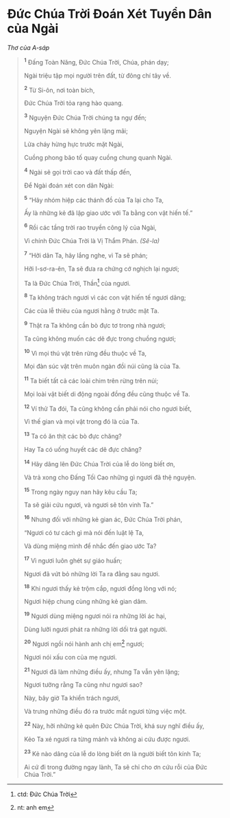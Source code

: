 # Ðức Chúa Trời Ðoán Xét Tuyển Dân của Ngài

_Thơ của A-sáp_

> <sup><b>1</b></sup> Ðấng Toàn Năng, Ðức Chúa Trời, Chúa, phán dạy;
>
> Ngài triệu tập mọi người trên đất, từ đông chí tây về.
>
> <sup><b>2</b></sup> Từ Si-ôn, nơi toàn bích,
>
> Ðức Chúa Trời tỏa rạng hào quang.
>
> <sup><b>3</b></sup> Nguyện Ðức Chúa Trời chúng ta ngự đến;
>
> Nguyện Ngài sẽ không yên lặng mãi;
>
> Lửa cháy hừng hực trước mặt Ngài,
>
> Cuồng phong bão tố quay cuồng chung quanh Ngài.
>
> <sup><b>4</b></sup> Ngài sẽ gọi trời cao và đất thấp đến,
>
> Ðể Ngài đoán xét con dân Ngài:
>
> <sup><b>5</b></sup> “Hãy nhóm hiệp các thánh đồ của Ta lại cho Ta,
>
> Ấy là những kẻ đã lập giao ước với Ta bằng con vật hiến tế.”
>
> <sup><b>6</b></sup> Rồi các tầng trời rao truyền công lý của Ngài,
>
> Vì chính Ðức Chúa Trời là Vị Thẩm Phán. _(Sê-la)_
>
> <sup><b>7</b></sup> “Hỡi dân Ta, hãy lắng nghe, vì Ta sẽ phán;
>
> Hỡi I-sơ-ra-ên, Ta sẽ đưa ra chứng cớ nghịch lại ngươi;
>
> Ta là Ðức Chúa Trời, Thần[^1-bb7c2bed-1b5b-4c0a-8a72-edb8aa198449] của ngươi.
>
> <sup><b>8</b></sup> Ta không trách ngươi vì các con vật hiến tế ngươi dâng;
>
> Các của lễ thiêu của ngươi hằng ở trước mặt Ta.
>
> <sup><b>9</b></sup> Thật ra Ta không cần bò đực tơ trong nhà ngươi;
>
> Ta cũng không muốn các dê đực trong chuồng ngươi;
>
> <sup><b>10</b></sup> Vì mọi thú vật trên rừng đều thuộc về Ta,
>
> Mọi đàn súc vật trên muôn ngàn đồi núi cũng là của Ta.
>
> <sup><b>11</b></sup> Ta biết tất cả các loài chim trên rừng trên núi;
>
> Mọi loài vật biết di động ngoài đồng đều cũng thuộc về Ta.
>
> <sup><b>12</b></sup> Ví thử Ta đói, Ta cũng không cần phải nói cho ngươi biết,
>
> Vì thế gian và mọi vật trong đó là của Ta.
>
> <sup><b>13</b></sup> Ta có ăn thịt các bò đực chăng?
>
> Hay Ta có uống huyết các dê đực chăng?
>
> <sup><b>14</b></sup> Hãy dâng lên Ðức Chúa Trời của lễ do lòng biết ơn,
>
> Và trả xong cho Ðấng Tối Cao những gì ngươi đã thệ nguyện.
>
> <sup><b>15</b></sup> Trong ngày nguy nan hãy kêu cầu Ta;
>
> Ta sẽ giải cứu ngươi, và ngươi sẽ tôn vinh Ta.”
>
> <sup><b>16</b></sup> Nhưng đối với những kẻ gian ác, Ðức Chúa Trời phán,
>
> “Ngươi có tư cách gì mà nói đến luật lệ Ta,
>
> Và dùng miệng mình để nhắc đến giao ước Ta?
>
> <sup><b>17</b></sup> Vì ngươi luôn ghét sự giáo huấn;
>
> Ngươi đã vứt bỏ những lời Ta ra đằng sau ngươi.
>
> <sup><b>18</b></sup> Khi ngươi thấy kẻ trộm cắp, ngươi đồng lòng với nó;
>
> Ngươi hiệp chung cùng những kẻ gian dâm.
>
> <sup><b>19</b></sup> Ngươi dùng miệng ngươi nói ra những lời ác hại,
>
> Dùng lưỡi ngươi phát ra những lời dối trá gạt người.
>
> <sup><b>20</b></sup> Ngươi ngồi nói hành anh chị em[^2-bb7c2bed-1b5b-4c0a-8a72-edb8aa198449] ngươi;
>
> Ngươi nói xấu con của mẹ ngươi.
>
> <sup><b>21</b></sup> Ngươi đã làm những điều ấy, nhưng Ta vẫn yên lặng;
>
> Ngươi tưởng rằng Ta cũng như ngươi sao?
>
> Này, bây giờ Ta khiển trách ngươi,
>
> Và trưng những điều đó ra trước mắt ngươi từng việc một.
>
> <sup><b>22</b></sup> Này, hỡi những kẻ quên Ðức Chúa Trời, khá suy nghĩ điều ấy,
>
> Kẻo Ta xé ngươi ra từng mảnh và không ai cứu được ngươi.
>
> <sup><b>23</b></sup> Kẻ nào dâng của lễ do lòng biết ơn là người biết tôn kính Ta;
>
> Ai cứ đi trong đường ngay lành, Ta sẽ chỉ cho ơn cứu rỗi của Ðức Chúa Trời.”

[^1-bb7c2bed-1b5b-4c0a-8a72-edb8aa198449]: ctd: Ðức Chúa Trời

[^2-bb7c2bed-1b5b-4c0a-8a72-edb8aa198449]: nt: anh em
